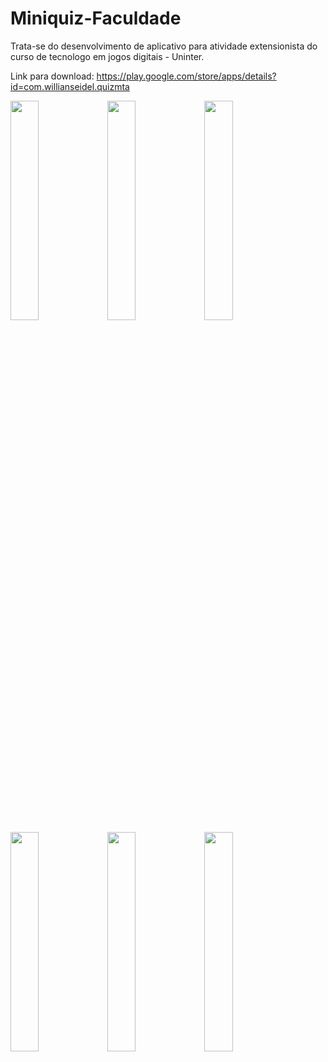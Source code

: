 # Miniquiz-Faculdade
Trata-se do desenvolvimento de aplicativo para atividade extensionista do curso de tecnologo em jogos digitais - Uninter. 


Link para download: https://play.google.com/store/apps/details?id=com.willianseidel.quizmta
<div>
<img src="https://github.com/user-attachments/assets/0ce1f63f-4e53-4b7a-986d-ab6fc75acfd8" width="30%">

<img src="https://github.com/user-attachments/assets/c362c0fe-2b63-42c2-b104-4d0add381395" width="30%">

<img src="https://github.com/user-attachments/assets/36e47570-dcf3-43bc-a328-3a90e32b216c" width="30%">

<img src="https://github.com/user-attachments/assets/a11e2513-7a42-4e82-ae99-520e36014ec5" width="30%">

<img src="https://github.com/user-attachments/assets/7ee4b994-9420-4601-9d42-6a55ebddb2f5" width="30%">

<img src="https://github.com/user-attachments/assets/2db46e9c-722f-41be-ae90-f9336912abea" width="30%">
</div>


